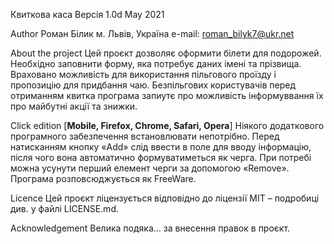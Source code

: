 ﻿Квиткова каса
Версія  1.0d
May 2021


Author
Роман Білик
м. Львів, Україна
e-mail: roman_bilyk7@ukr.net

About the project
Цей проєкт дозволяє оформити білети для подорожей. Необхідно заповнити форму, яка потребує даних імені та прізвища. 
Враховано можливість для використання пільгового проїзду і пропозицію для придбання чаю. Безпільгових користувачів
перед отриманням квитка програма запиутє про можливість інформуввання їх про майбутні акції та знижки.   

Click edition [__Mobile, Firefox, Chrome, Safari, Opera__]
Ніякого додаткового програмного забезпечення  встановлювати непотрібно. Перед натисканням кнопку «Add» слід ввести
в поле для вводу інформацію, після чого вона автоматично формуватиметься як черга. При потребі можна усунути перший 
елемент черги за допомогою «Remove». Програма розповсюджується як FreeWare.

Licence
Цей проєкт ліцензується відповідно до ліцензії MIT – подробиці див. у файлі LICENSE.md.

Acknowledgement
Велика подяка… за внесення правок в проєкт.

